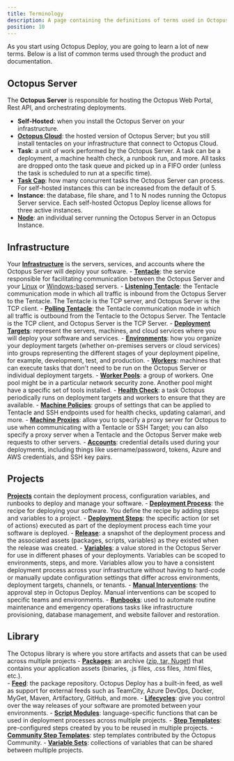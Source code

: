 ```yaml
---
title: Terminology
description: A page containing the definitions of terms used in Octopus Deploy.
position: 10
---
```


As you start using Octopus Deploy, you are going to learn a lot of new terms.  Below is a list of common terms used through the product and documentation.

## Octopus Server

The **Octopus Server** is responsible for hosting the Octopus Web Portal, Rest API, and orchestrating deployments.
- **Self-Hosted**: when you install the Octopus Server on your infrastructure.
- [**Octopus Cloud**](/docs/octopus-cloud/index.md): the hosted version of Octopus Server; but you still install tentacles on your infrastructure that connect to Octopus Cloud.
- **Task**: a unit of work performed by the Octopus Server.  A task can be a deployment, a machine health check, a runbook run, and more.  All tasks are dropped onto the task queue and picked up in a FIFO order (unless the task is scheduled to run at a specific time).
- [**Task Cap**](/docs/support/increase-the-octopus-server-task-cap.md): how many concurrent tasks the Octopus Server can process.  For self-hosted instances this can be increased from the default of 5.
- **Instance**: the database, file share, and 1 to N nodes running the Octopus Server service.  Each self-hosted Octopus Deploy license allows for three active instances.
- [**Node**](/docs/administration/high-availability/managing-high-availability-nodes.md): an individual server running the Octopus Server in an Octopus Instance.  
## Infrastructure

Your [**Infrastructure**](/docs/infrastructure/index.md) is the servers, services, and accounts where the Octopus Server will deploy your software.
    - [**Tentacle**](/docs/security/octopus-tentacle-communication/index.md): the service responsible for facilitating communication between the Octopus Server and your [Linux](/docs/infrastructure/deployment-targets/linux/index.md) or [Windows-based](/docs/infrastructure/deployment-targets/windows-targets/index.md) servers.
    - [**Listening Tentacle**](/docs/infrastructure/deployment-targets/windows-targets/tentacle-communication.md#listening-tentacles-recommended): the Tentacle communication mode in which all traffic is inbound from the Octopus Server to the Tentacle.  The Tentacle is the TCP server, and Octopus Server is the TCP client.
    - [**Polling Tentacle**](/docs/infrastructure/deployment-targets/windows-targets/tentacle-communication.md#polling-tentacles): the Tentacle communication mode in which all traffic is outbound from the Tentacle to the Octopus Server.  The Tentacle is the TCP client, and Octopus Server is the TCP Server.
    - [**Deployment Targets**](/docs/infrastructure/deployment-targets/index.md): represent the servers, machines, and cloud services where you will deploy your software and services.
    - [**Environments**](/docs/infrastructure/environments/index.md): how you organize your deployment targets (whether on-premises servers or cloud services) into groups representing the different stages of your deployment pipeline, for example, development, test, and production.
    - [**Workers**](/docs/infrastructure/workers/index.md): machines that can execute tasks that don't need to be run on the Octopus Server or individual deployment targets.
    - [**Worker Pools**](/docs/infrastructure/workers/worker-pools.md): a group of workers.  One pool might be in a particular network security zone. Another pool might have a specific set of tools installed.
    - [**Health Check**](/docs/infrastructure/deployment-targets/machine-policies.md#health-check): a task Octopus periodically runs on deployment targets and workers to ensure that they are available.
    - [**Machine Policies**](/docs/infrastructure/deployment-targets/machine-policies.md): groups of settings that can be applied to Tentacle and SSH endpoints used for health checks, updating calamari, and more.
    - [**Machine Proxies**](/docs/infrastructure/deployment-targets/proxy-support.md): allow you to specify a proxy server for Octopus to use when communicating with a Tentacle or SSH Target; you can also specify a proxy server when a Tentacle and the Octopus Server make web requests to other servers.
    - [**Accounts**](/docs/infrastructure/deployment-targets/index.md#accounts): credential details used during your deployments, including things like username/password, tokens, Azure and AWS credentials, and SSH key pairs.  
## Projects

[**Projects**](/docs/projects/index.md) contain the deployment process, configuration variables, and runbooks to deploy and manage your software.
    - [**Deployment Process**](/docs/deployment-process/index.md): the recipe for deploying your software. You define the recipe by adding steps and variables to a project. 
    - [**Deployment Steps**](/docs/deployment-process/steps/index.md): the specific action (or set of actions) executed as part of the deployment process each time your software is deployed.
    - [**Release**](/docs/releases/index.md): a snapshot of the deployment process and the associated assets (packages, scripts, variables) as they existed when the release was created. 
    - [**Variables**](/docs/projects/variables/index.md): a value stored in the Octopus Server for use in different phases of your deployments.  Variables can be scoped to environments, steps, and more.  Variables allow you to have a consistent deployment process across your infrastructure without having to hard-code or manually update configuration settings that differ across environments, deployment targets, channels, or tenants.
    - [**Manual Interventions**](/docs/deployment-process/steps/manual-intervention-and-approvals.md): the approval step in Octopus Deploy.  Manual interventions can be scoped to specific teams and environments.
    - [**Runbooks**](/docs/runbooks/index.md): used to automate routine maintenance and emergency operations tasks like infrastructure provisioning, database management, and website failover and restoration.    
## Library 

The Octopus library is where you store artifacts and assets that can be used across multiple projects
    - [**Packages**](/docs/packaging-applications/index.md): an archive ([zip, tar, Nuget](/docs/packaging-applications/index.md#supported-formats)) that contains your application assets (binaries, .js files, .css files, .html files, etc.).    
    - [**Feed**](/docs/packaging-applications/package-repositories/index.md): the package repository.  Octopus Deploy has a built-in feed, as well as support for external feeds such as TeamCity, Azure DevOps, Docker, MyGet, Maven, Artifactory, GitHub, and more.
    - [**Lifecycles**](/docs/releases/lifecycles/index.md): give you control over the way releases of your software are promoted between your environments.
    - [**Script Modules**](/docs/deployment-examples/custom-scripts/script-modules.md): language-specific functions that can be used in deployment processes across multiple projects.
    - [**Step Templates**](/docs/deployment-process/steps/custom-step-templates.md): pre-configured steps created by you to be reused in multiple projects.
    - [**Community Step Templates**](/docs/deployment-process/steps/community-step-templates.md): step templates contributed by the Octopus Community.
    - [**Variable Sets**](/docs/projects/variables/library-variable-sets.md): collections of variables that can be shared between multiple projects.
